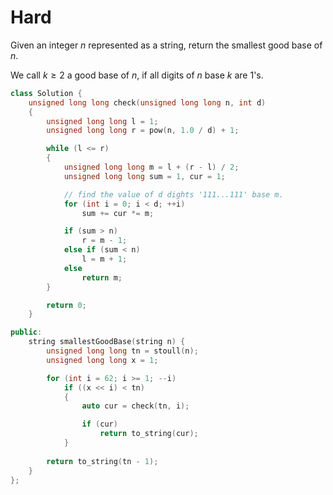 # Hard

Given an integer $n$ represented as a string, return the smallest good base of $n$.

We call $k \geq 2$ a good base of $n$, if all digits of $n$ base $k$ are $1$'s.

```cpp
class Solution {
    unsigned long long check(unsigned long long n, int d)
    {
        unsigned long long l = 1;
        unsigned long long r = pow(n, 1.0 / d) + 1;

        while (l <= r)
        {
            unsigned long long m = l + (r - l) / 2;
            unsigned long long sum = 1, cur = 1;

            // find the value of d dights '111...111' base m.
            for (int i = 0; i < d; ++i)
                sum += cur *= m;

            if (sum > n)
                r = m - 1;
            else if (sum < n)
                l = m + 1;
            else
                return m;
        }

        return 0;
    }

public:
    string smallestGoodBase(string n) {
        unsigned long long tn = stoull(n);
        unsigned long long x = 1;

        for (int i = 62; i >= 1; --i)
            if ((x << i) < tn)
            {
                auto cur = check(tn, i);

                if (cur)
                    return to_string(cur);
            }
        
        return to_string(tn - 1);
    }
};
```
